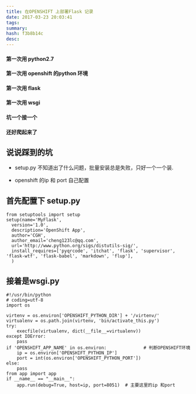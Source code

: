 ```yaml
---
title: 在OPENSHIFT 上部署Flask 记录
date: 2017-03-23 20:03:41
tags: 
summary: 
hash: f3b8b14c
desc: 
---
```

#### 第一次用 python2.7 

#### 第一次用 openshift 的python 环境

#### 第一次用 flask 

#### 第一次用 wsgi

#### 坑一个接一个 

#### 还好爬起来了



## 说说踩到的坑

+ setup.py 不知道出了什么问题，批量安装总是失败，只好一个一个装.

+ openshift 的ip 和 port 自己配置 



## 首先配置下 setup.py 

    from setuptools import setup
    setup(name='MyFlask',
      version='1.0',
      description='OpenShift App',
      author='CGH',
      author_email='cheng123lc@qq.com',
      url='http://www.python.org/sigs/distutils-sig/',
      install_requires=['pyqrcode', 'itchat', 'flask', 'supervisor', 'flask-wtf', 'flask-babel', 'markdown', 'flup'],
      )
## 接着是wsgi.py

    #!/usr/bin/python
    # coding=utf-8
    import os

    virtenv = os.environ['OPENSHIFT_PYTHON_DIR'] + '/virtenv/'
    virtualenv = os.path.join(virtenv, 'bin/activate_this.py')
    try:
        execfile(virtualenv, dict(__file__=virtualenv))
    except IOError:
        pass
    if 'OPENSHIFT_APP_NAME' in os.environ:              # 判断OPENSHIFT环境
        ip = os.environ['OPENSHIFT_PYTHON_IP']
        port = int(os.environ['OPENSHIFT_PYTHON_PORT'])
    else:
        pass
    from app import app
    if __name__ == "__main__":
        app.run(debug=True, host=ip, port=8051)  # 主要这里的ip 和port
